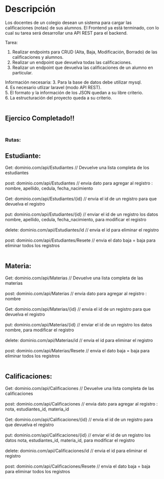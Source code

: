 # Descripción

Los docentes de un colegio desean un sistema para cargar las calificaciones (notas) de sus
alumnos. El Frontend ya está terminado, con lo cual su tarea será desarrollar una API REST para el backend.

Tarea:
1. Realizar endpoints para CRUD (Alta, Baja, Modificación, Borrado) de las calificaciones y alumnos.
2. Realizar un endpoint que devuelva todas las calificaciones.
3. Realizar un endpoint que devuelva las calificaciones de un alumno en particular.

Información necesaria:
3. Para la base de datos debe utilizar mysql.</br>
4. Es necesario utlizar laravel (modo API REST).</br>
5. El formato y la información de los JSON quedan a su libre criterio.</br>
6. La estructuración del proyecto queda a su criterio.</br></br>

## Ejercico Completado!!</br></br>
### Rutas:</br>
## Estudiante:
Get: dominio.com/api/Estudiantes // Devuelve una lista completa de los estudiantes</br></br>
post: dominio.com/api/Estudiantes // envia dato para agregar al registro : nombre, apellido, cedula, fecha_nacimiento</br></br>
Get: dominio.com/api/Estudiantes/{id} // envia el id de un registro para que devuelva el registro</br></br>
put: dominio.com/api/Estudiantes/{id} // enviar el id de un registro los datos nombre, apellido, cedula, fecha_nacimiento, para modificar el registro</br></br>
delete: dominio.com/api/Estudiantes/id // envia el id para eliminar el registro</br></br>
post: dominio.com/api/Estudiantes/Resete // envia el dato baja = baja para eliminar todos los registros</br></br>
## Materia:
Get: dominio.com/api/Materias // Devuelve una lista completa de las materias</br></br>
post: dominio.com/api/Materias // envia dato para agregar al registro : nombre</br></br>
Get: dominio.com/api/Materias/{id} // envia el id de un registro para que devuelva el registro</br></br>
put: dominio.com/api/Materias/{id} // enviar el id de un registro los datos nombre, para modificar el registro</br></br>
delete: dominio.com/api/Materias/id // envia el id para eliminar el registro</br></br>
post: dominio.com/api/Materias/Resete // envia el dato baja = baja para eliminar todos los registros</br></br>
## Calificaciones:
Get: dominio.com/api/Calificaciones // Devuelve una lista completa de las calificaciones</br></br>
post: dominio.com/api/Calificaciones // envia dato para agregar al registro : nota, estudiantes_id, materia_id</br></br>
Get: dominio.com/api/Calificaciones/{id} // envia el id de un registro para que devuelva el registro</br></br>
put: dominio.com/api/Calificaciones/{id} // enviar el id de un registro los datos nota, estudiantes_id, materia_id, para modificar el registro</br></br>
delete: dominio.com/api/Calificaciones/id // envia el id para eliminar el registro</br></br>
post: dominio.com/api/Calificaciones/Resete // envia el dato baja = baja para eliminar todos los registros</br></br>

